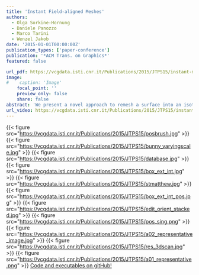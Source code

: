 ```yaml
---
title: 'Instant Field-aligned Meshes'
authors:
  - Olga Sorkine-Hornung
  - Daniele Panozzo
  - Marco Tarini
  - Wenzel Jakob
date: '2015-01-01T00:00:00Z'
publication_types: ['paper-conference']
publication: '*ACM Trans. on Graphics*'
featured: false

url_pdf: https://vcgdata.isti.cnr.it/Publications/2015/JTPS15/instant-meshes-SA-2015-jakob-et-al-compressed.pdf
image:
#    caption: 'Image'
    focal_point: ''
    preview_only: false
    share: false
abstract: 'We present a novel approach to remesh a surface into an isotropic triangular or quad-dominant mesh using a unified local smoothing operator that optimizes both the edge orientations and vertex positions in the output mesh. Our algorithm produces meshes with high isotropy while naturally aligning and snapping edges to sharp features. The method is simple to implement and parallelize, and it can process a variety of input surface representations, such as point clouds, range scans and triangle meshes. Our full pipeline executes instantly (less than a second) on meshes with hundreds of thousands of faces, enabling new types of interactive workflows. Since our algorithm avoids any global optimization, and its key steps scale linearly with input size, we are able to process extremely large meshes and point clouds, with sizes exceeding several hundred million elements. To demonstrate the robustness and effectiveness of our method, we apply it to hundreds of models of varying complexity and provide our cross-platform reference implementation in the supplemental material.  Code and executables on gitHub!'
url_video: https://vcgdata.isti.cnr.it/Publications/2015/JTPS15/instant-field-aligned-meshes.mp4
---
```

{{< figure src="https://vcgdata.isti.cnr.it/Publications/2015/JTPS15/posbrush.jpg" >}}
{{< figure src="https://vcgdata.isti.cnr.it/Publications/2015/JTPS15/bunny_varyingscale.jpg" >}}
{{< figure src="https://vcgdata.isti.cnr.it/Publications/2015/JTPS15/database.jpg" >}}
{{< figure src="https://vcgdata.isti.cnr.it/Publications/2015/JTPS15/box_ext_int.jpg" >}}
{{< figure src="https://vcgdata.isti.cnr.it/Publications/2015/JTPS15/stmatthew.jpg" >}}
{{< figure src="https://vcgdata.isti.cnr.it/Publications/2015/JTPS15/box_ext_int_pos.jpg" >}}
{{< figure src="https://vcgdata.isti.cnr.it/Publications/2015/JTPS15/edit_orient_stacked.jpg" >}}
{{< figure src="https://vcgdata.isti.cnr.it/Publications/2015/JTPS15/pos_sing.png" >}}
{{< figure src="https://vcgdata.isti.cnr.it/Publications/2015/JTPS15/a02_representative_image.jpg" >}}
{{< figure src="https://vcgdata.isti.cnr.it/Publications/2015/JTPS15/res_3dscan.jpg" >}}
{{< figure src="https://vcgdata.isti.cnr.it/Publications/2015/JTPS15/a01_representative.png" >}}
[Code and executables on gitHub!](https://github.com/wjakob/instant-meshes)

